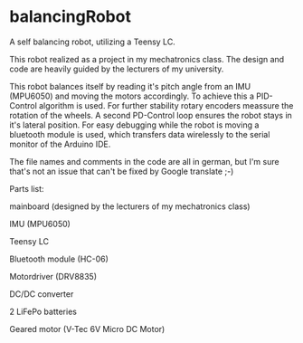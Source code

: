 # balancingRobot
A self balancing robot, utilizing a Teensy LC.

This robot realized as a project in my mechatronics class. The design and code are heavily guided by the lecturers of my university.

This robot balances itself by reading it's pitch angle from an IMU (MPU6050) and moving the motors accordingly. To achieve this a PID-Control algorithm is used. For further stability rotary encoders meassure the rotation of the wheels. A second PD-Control loop ensures the robot stays in it's lateral position. For easy debugging while the robot is moving a bluetooth module is used, which transfers data wirelessly to the serial monitor of the Arduino IDE.

The file names and comments in the code are all in german, but I'm sure that's not an issue that can't be fixed by Google translate ;-)

Parts list:
  
  mainboard (designed by the lecturers of my mechatronics class)
  
  IMU (MPU6050)
  
  Teensy LC
  
  Bluetooth module (HC-06)
  
  Motordriver (DRV8835)
  
  DC/DC converter
  
  2 LiFePo batteries
  
  Geared motor (V-Tec 6V Micro DC Motor)
